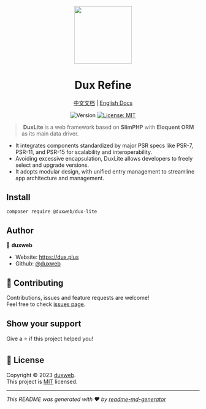 
<p align="center">
  <img src="https://cdn.jsdelivr.net/gh/duxweb/duxweb/logo.svg" width="150">
<p>

<h1 align="center">Dux Refine</h1>

<p align="center">
<a href="https://lite2.dux.plus/zh/" target="_blank">中文文档</a>
|
<a href="https://lite2.dux.plus/en/" target="_blank">English Docs</a>
<p>


<p align="center">
  <img alt="Version" src="https://img.shields.io/badge/php-8.1-blue.svg?cacheSeconds=2592000" />
  <a href="https://github.com/duxweb/dux-refine/blob/main/LICENSE" target="_blank">
    <img alt="License: MIT" src="https://img.shields.io/badge/License-MIT-yellow.svg" />
  </a>
</p>

>️ **DuxLite** is a web framework based on **SlimPHP** with **Eloquent ORM** as its main data driver.

- It integrates components standardized by major PSR specs like PSR-7, PSR-11, and PSR-15 for scalability and interoperability.
- Avoiding excessive encapsulation, DuxLite allows developers to freely select and upgrade versions.
- It adopts modular design, with unified entry management to streamline app architecture and management.


## Install

```sh
composer require @duxweb/dux-lite
```


## Author

👤 **duxweb**

* Website: https://dux.plus
* Github: [@duxweb](https://github.com/duxweb)

## 🤝 Contributing

Contributions, issues and feature requests are welcome!<br />Feel free to check [issues page](https://github.com/duxweb/dux-lite/issues).

## Show your support

Give a ⭐️ if this project helped you!

## 📝 License

Copyright © 2023 [duxweb](https://github.com/duxweb).<br />
This project is [MIT](https://github.com/duxweb/dux-lite/blob/main/LICENSE) licensed.

***
_This README was generated with ❤️ by [readme-md-generator](https://github.com/kefranabg/readme-md-generator)_